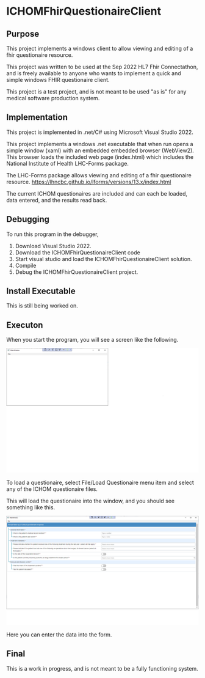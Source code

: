 # ICHOMFhirQuestionaireClient
## Purpose
This project implements a windows client to allow viewing and editing of a fhir questionaire resource.

This project was written to be used at the Sep 2022 HL7 Fhir Connectathon, 
and is freely available to anyone who wants to implement a quick and simple windows 
FHIR questionaire client.

This project is a test project, and is not meant to be used "as is" for any medical software production system.

## Implementation

This project is implemented in .net/C# using Microsoft Visual Studio 2022.

This project implements a windows .net executable that when run opens a simple window (xaml) with an embedded
embedded browser (WebView2). This browser loads the included web page (index.html) which includes the 
National Institute of Health LHC-Forms package.

The LHC-Forms package allows viewing and editing of a fhir questionaire resource.
https://lhncbc.github.io/lforms/versions/13.x/index.html

The current ICHOM questionaires are included and can each be loaded, data entered, and the results read back.

## Debugging

To run this program in the debugger, 
1. Download Visual Studio 2022.
2. Download the ICHOMFhirQuestionaireClient code
3. Start visual studio and load the ICHOMFhirQuestionaireClient solution.
4. Compile
5. Debug the ICHOMFhirQuestionaireClient project.

## Install Executable
This is still being worked on.

## Executon
When you start the program, you will see a screen like the following.

![Startup](ScreenShots/Startup.png)

To load a questionaire, select File/Load Questionaire menu item and select any of the ICHOM questionaire files.

This will load the questionaire into the window, and you should see something like this.

![Startup](ScreenShots/LoadedQuestionaire.png)

Here you can enter the data into the form.


## Final
This is a work in progress, and is not meant to be a fully functioning system.

